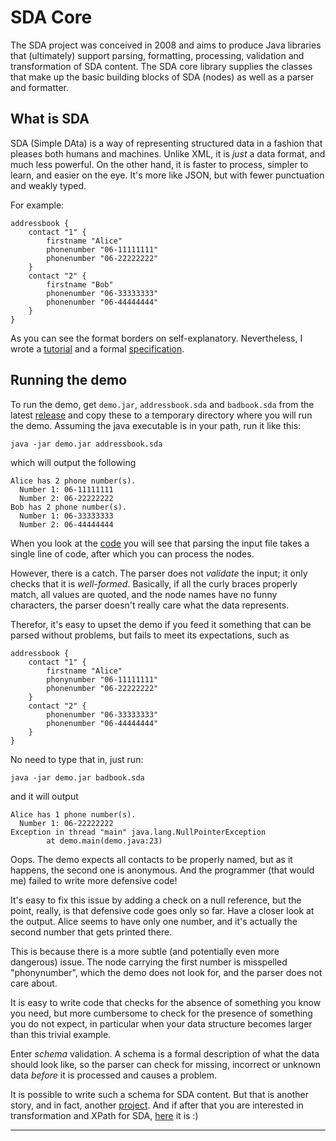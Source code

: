 # SDA Core

The SDA project was conceived in 2008 and aims to produce Java libraries that (ultimately) support parsing, formatting, processing, validation and transformation of SDA content. The SDA core library supplies the classes that make up the basic building blocks of SDA (nodes) as well as a parser and formatter.

## What is SDA

SDA (Simple DAta) is a way of representing structured data in a fashion that pleases both humans and machines. Unlike XML, it is *just* a data format, and much less powerful. On the other hand, it is faster to process, simpler to learn, and easier on the eye. It's more like JSON, but with fewer punctuation and weakly typed.

For example:

	addressbook {
		contact "1" {
			firstname "Alice"
			phonenumber "06-11111111"
			phonenumber "06-22222222"
		}
		contact "2" {
			firstname "Bob"
			phonenumber "06-33333333"
			phonenumber "06-44444444"
		}
	}

As you can see the format borders on self-explanatory. Nevertheless, I wrote a [tutorial](docs/TUTORIAL.md) and a formal [specification](docs/SPECIFICATION.md).

## Running the demo

To run the demo, get `demo.jar`, `addressbook.sda` and `badbook.sda` from  the latest [release](https://github.com/hclbaur/sda-core/releases/latest) and copy these to a temporary directory where you will run the demo. Assuming the java executable is in your path, run it like this:

	java -jar demo.jar addressbook.sda
	
which will output the following

	Alice has 2 phone number(s).
	  Number 1: 06-11111111
	  Number 2: 06-22222222
	Bob has 2 phone number(s).
	  Number 1: 06-33333333
	  Number 2: 06-44444444

When you look at the [code](src/main/java/demo.java) you will see that parsing the input file takes a single line of code, after which you can process the nodes.

However, there is a catch. The parser does not *validate* the input; it only checks that it is *well-formed*. Basically, if all the curly braces properly match, all values are quoted, and the node names have no funny characters, the parser doesn't really care what the data represents. 

Therefor, it's easy to upset the demo if you feed it something that can be parsed without problems, but fails to meet its expectations, such as

	addressbook {
		contact "1" {
			firstname "Alice"
			phonynumber "06-11111111"
			phonenumber "06-22222222"
		}
		contact "2" {
			phonenumber "06-33333333"
			phonenumber "06-44444444"
		}
	}

No need to type that in, just run:

	java -jar demo.jar badbook.sda
	
and it will output

	Alice has 1 phone number(s).
	  Number 1: 06-22222222
	Exception in thread "main" java.lang.NullPointerException
			at demo.main(demo.java:23)
	
Oops. The demo expects all contacts to be properly named, but as it happens, the second one is anonymous. And the programmer (that would me) failed to write more defensive code!

It's easy to fix this issue by adding a check on a null reference, but the point, really, is that defensive code goes only so far. Have a closer look at the output. Alice seems to have only one number, and it's actually the second number that gets printed there.

This is because there is a more subtle (and potentially even more dangerous) issue. The node carrying the first number is misspelled "phonynumber", which the demo does not look for, and the parser does not care about.   

It is easy to write code that checks for the absence of something you know you need, but more cumbersome to check for the presence of something you do not expect, in particular when your data structure becomes larger than this trivial example.

Enter *schema* validation. A schema is a formal description of what the data should look like, so the parser can check for missing, incorrect or unknown data *before* it is processed and causes a problem.

It is possible to write such a schema for SDA content. But that is another story, and in fact, another [project](https://github.com/hclbaur/sds-core). And if after that you are interested in transformation and XPath for SDA, [here](https://github.com/hclbaur/sdt-core) it is :)

----